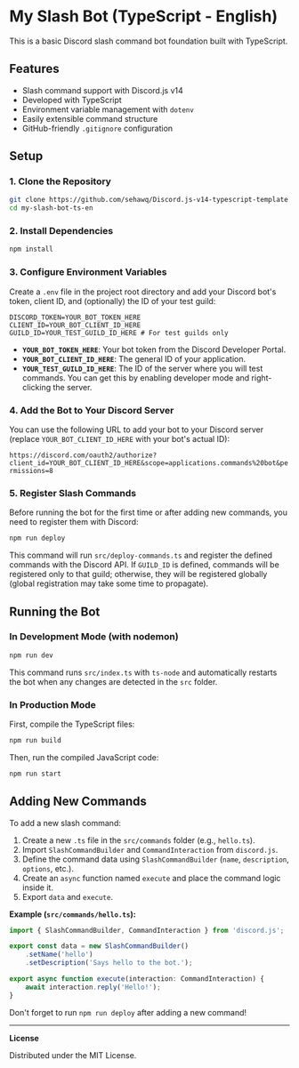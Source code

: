 # My Slash Bot (TypeScript - English)

This is a basic Discord slash command bot foundation built with TypeScript.

## Features

- Slash command support with Discord.js v14
- Developed with TypeScript
- Environment variable management with `dotenv`
- Easily extensible command structure
- GitHub-friendly `.gitignore` configuration

## Setup

### 1. Clone the Repository

```bash
git clone https://github.com/sehawq/Discord.js-v14-typescript-template.git
cd my-slash-bot-ts-en
```

### 2. Install Dependencies

```bash
npm install
```

### 3. Configure Environment Variables

Create a `.env` file in the project root directory and add your Discord bot's token, client ID, and (optionally) the ID of your test guild:

```env
DISCORD_TOKEN=YOUR_BOT_TOKEN_HERE
CLIENT_ID=YOUR_BOT_CLIENT_ID_HERE
GUILD_ID=YOUR_TEST_GUILD_ID_HERE # For test guilds only
```

  - **`YOUR_BOT_TOKEN_HERE`**: Your bot token from the Discord Developer Portal.
  - **`YOUR_BOT_CLIENT_ID_HERE`**: The general ID of your application.
  - **`YOUR_TEST_GUILD_ID_HERE`**: The ID of the server where you will test commands. You can get this by enabling developer mode and right-clicking the server.

### 4. Add the Bot to Your Discord Server

You can use the following URL to add your bot to your Discord server (replace `YOUR_BOT_CLIENT_ID_HERE` with your bot's actual ID):

`https://discord.com/oauth2/authorize?client_id=YOUR_BOT_CLIENT_ID_HERE&scope=applications.commands%20bot&permissions=8`

### 5. Register Slash Commands

Before running the bot for the first time or after adding new commands, you need to register them with Discord:

```bash
npm run deploy
```

This command will run `src/deploy-commands.ts` and register the defined commands with the Discord API. If `GUILD_ID` is defined, commands will be registered only to that guild; otherwise, they will be registered globally (global registration may take some time to propagate).

## Running the Bot

### In Development Mode (with nodemon)

```bash
npm run dev
```

This command runs `src/index.ts` with `ts-node` and automatically restarts the bot when any changes are detected in the `src` folder.

### In Production Mode

First, compile the TypeScript files:

```bash
npm run build
```

Then, run the compiled JavaScript code:

```bash
npm run start
```

## Adding New Commands

To add a new slash command:

1.  Create a new `.ts` file in the `src/commands` folder (e.g., `hello.ts`).
2.  Import `SlashCommandBuilder` and `CommandInteraction` from `discord.js`.
3.  Define the command data using `SlashCommandBuilder` (`name`, `description`, `options`, etc.).
4.  Create an `async` function named `execute` and place the command logic inside it.
5.  Export `data` and `execute`.

**Example (`src/commands/hello.ts`):**

```typescript
import { SlashCommandBuilder, CommandInteraction } from 'discord.js';

export const data = new SlashCommandBuilder()
    .setName('hello')
    .setDescription('Says hello to the bot.');

export async function execute(interaction: CommandInteraction) {
    await interaction.reply('Hello!');
}
```

Don't forget to run `npm run deploy` after adding a new command!

-----

**License**


Distributed under the MIT License.


